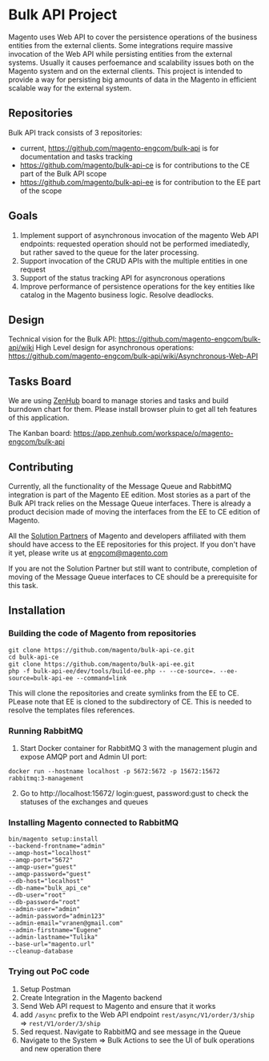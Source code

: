 # Bulk API Project

Magento uses Web API to cover the persistence operations of the business entities from the external clients. Some integrations require massive invocation of the Web API while persisting entities from the external systems. Usually it causes perfoemance and scalability issues both on the Magento system and on the external clients. This project is intended to provide a way for persisting big amounts of data in the Magento in efficient scalable way for the external system.

## Repositories

Bulk API track consists of 3 repositories:
- current, https://github.com/magento-engcom/bulk-api is for documentation and tasks tracking
- https://github.com/magento/bulk-api-ce is for contributions to the CE part of the Bulk API scope
- https://github.com/magento/bulk-api-ee is for contribution to the EE part of the scope

## Goals

1. Implement support of asynchronous invocation of the magento Web API endpoints: requested operation should not be performed imediatedly, but rather saved to the queue for the later processing.
2. Support invocation of the CRUD APIs with the multiple entities in one request
3. Support of the status tracking API for asyncronous operations
4. Improve performance of persistence operations for the key entities like catalog in the Magento business logic. Resolve deadlocks.

## Design
Technical vision for the Bulk API: https://github.com/magento-engcom/bulk-api/wiki
High Level design for asynchronous operations: https://github.com/magento-engcom/bulk-api/wiki/Asynchronous-Web-API

## Tasks Board

We are using [ZenHub](https://www.zenhub.com/) board to manage stories and tasks and build burndown chart for them. Please install browser pluin to get all teh features of this application.

The Kanban board: https://app.zenhub.com/workspace/o/magento-engcom/bulk-api

## Contributing

Currently, all the functionality of the Message Queue and RabbitMQ integration is part of the Magento EE edition. Most stories as a part of the Bulk API track relies on the Message Queue interfaces. There is already a product decision made of moving the interfaces from the EE to CE edition of Magento. 

All the [Solution Partners](https://magento.com/find-a-partner) of Magento and developers affiliated with them should have access to the EE repositories for this project. If you don't have it yet, please write us at engcom@magento.com

If you are not the Solution Partner but still want to contribute, completion of moving of the Message Queue interfaces to CE should be a prerequisite for this task.

## Installation

### Building the code of Magento from repositories

```
git clone https://github.com/magento/bulk-api-ce.git
cd bulk-api-ce
git clone https://github.com/magento/bulk-api-ee.git
php -f bulk-api-ee/dev/tools/build-ee.php -- --ce-source=. --ee-source=bulk-api-ee --command=link
```
This will clone the repositories and create symlinks from the EE to CE. PLease note that EE is cloned to the subdirectory of CE. This is needed to resolve the templates files references.

### Running RabbitMQ

1. Start Docker container for RabbitMQ 3 with the management plugin and expose AMQP port and Admin UI port:
```
docker run --hostname localhost -p 5672:5672 -p 15672:15672 rabbitmq:3-management
```
2. Go to http://localhost:15672/ login:guest, password:gust to check the statuses of the exchanges and queues

### Installing Magento connected to RabbitMQ

```
bin/magento setup:install 
--backend-frontname="admin" 
--amqp-host="localhost" 
--amqp-port="5672" 
--amqp-user="guest" 
--amqp-password="guest" 
--db-host="localhost" 
--db-name="bulk_api_ce" 
--db-user="root" 
--db-password="root" 
--admin-user="admin" 
--admin-password="admin123" 
--admin-email="vranen@gmail.com" 
--admin-firstname="Eugene" 
--admin-lastname="Tulika" 
--base-url="magento.url" 
--cleanup-database
```
### Trying out PoC code

1. Setup Postman
2. Create Integration in the Magento backend
3. Send Web API request to Magento and ensure that it works
4. add `/async` prefix to the Web API endpoint `rest/async/V1/order/3/ship` => `rest/V1/order/3/ship`
5. Sed request. Navigate to RabbitMQ and see message in the Queue
6. Navigate to the System => Bulk Actions to see the UI of bulk operations and new operation there

